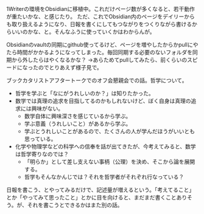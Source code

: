 1Writerの環境をObsidianに移植中。これだけページ数が多くなると、若干動作が重たいかな、と感じたり。
ただ、これでObsidian内のページをデイリーからも取り扱えるようになり、日報を書くにしてもつながりをつくりながら書けるからいいのかな、と。そんなふうに使っていくかはわからんが。

Obsidianのvaultの同期にgithub使ってるけど、ページを増やしたからかpullにやたら時間がかかるようになってしまった。毎回同期する必要のないフォルダを同期から外したらはやくなるかな？
→あらためてpullしてみたら、前くらいのスピードになったのでとりあえず様子見で。

ブックカタリストアフタートークでのオフ会懇親会での話。哲学について。
- 哲学を学ぶと「なにがうれしいのか？」は知りたかった。
- 数学では真理の追求を目指してるのかもしれないけど、ぼく自身は真理の追求には興味がない。
	- 数学自体に興味深さを感じているから学ぶ。
	- 学ぶ意義（うれしいこと）があるから学ぶ。
	- 学ぶとうれしいことがあるので、たくさんの人が学んだほうがいいとも思っている。
- 化学や物理学などの科学への信奉を話が出てきたが、今考えてみると、数学は哲学寄りなのでは？
	- 「明らか」として差し支えない事柄（公理）を決め、そこから論を展開する。
	- 哲学もそんなかんじでは？それを哲学者がそれぞれ行なっている？

日報を書こう、とやってみるだけで、記述量が増えるという。「考えてること」とか「やってみて思ったこと」とかに目を向けると、まだまだ書くことありそう。が、それを書こうとできるかはまた別の話。